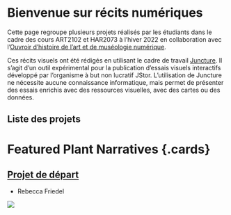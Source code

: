 # Bienvenue sur récits numériques

Cette page regroupe plusieurs projets réalisés par les étudiants dans le cadre des cours ART2102 et HAR2073 à l’hiver 2022 en collaboration avec l’[Ouvroir d’histoire de l’art et de muséologie numérique](https://ouvroir.umontreal.ca).

Ces récits visuels ont été rédigés en utilisant le cadre de travail [Juncture](https://juncture-digital.org/). Il s’agit d’un outil expérimental pour la publication d’essais visuels interactifs développé par l’organisme à but non lucratif JStor. L’utilisation de Juncture ne nécessite aucune connaissance informatique, mais permet de présenter des essais enrichis avec des ressources visuelles, avec des cartes ou des données.

## Liste des projets

<param ve-config title="Récits numériques">

# Featured Plant Narratives {.cards}

## [**Projet de départ**](/depart)

- Rebecca Friedel

![](/images/cacao.jpg)
